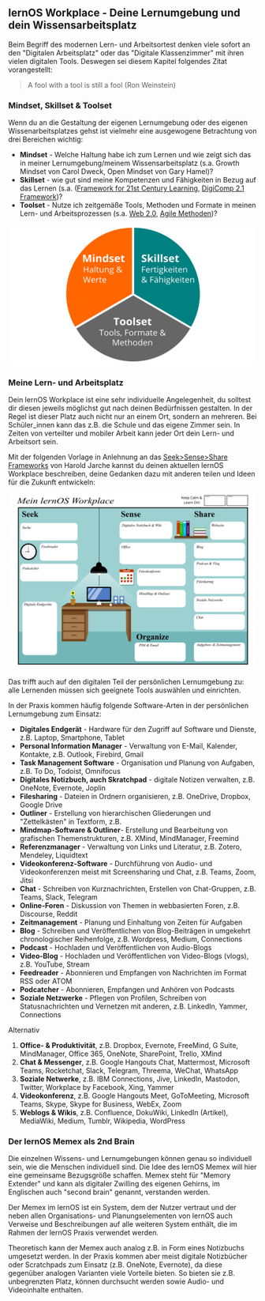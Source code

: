 ## lernOS Workplace - Deine Lernumgebung und dein Wissensarbeitsplatz

Beim Begriff des modernen Lern- und Arbeitsortest denken viele sofort an den "Digitalen Arbeitsplatz" oder das "Digitale Klassenzimmer" mit ihren vielen digitalen Tools. Deswegen sei diesem Kapitel folgendes Zitat vorangestellt:

> A fool with a tool is still a fool (Ron Weinstein)

### Mindset, Skillset & Toolset

Wenn du an die Gestaltung der eigenen Lernumgebung oder des eigenen Wissenarbeitsplatzes gehst ist vielmehr eine ausgewogene Betrachtung von drei Bereichen wichtig:

* **Mindset** - Welche Haltung habe ich zum Lernen und wie zeigt sich das in meiner Lernumgebung/meinem Wissensarbeitsplatz (s.a. Growth Mindset von Carol Dweck, Open Mindset von Gary Hamel)?
* **Skillset** - wie gut sind meine Kompetenzen und Fähigkeiten in Bezug auf das Lernen (s.a. ([Framework for 21st Century Learning](http://www.p21.org/our-work/p21-framework), [DigiComp 2.1 Framework](https://ec.europa.eu/jrc/en/publication/eur-scientific-and-technical-research-reports/digcomp-21-digital-competence-framework-citizens-eight-proficiency-levels-and-examples-use))?
* **Toolset** - Nutze ich zeitgemäße Tools, Methoden und Formate in meinen Lern- und Arbeitsprozessen (s.a. [Web 2.0](https://www.oreilly.com/pub/a/web2/archive/what-is-web-20.html), [Agile Methoden](https://de.wikipedia.org/wiki/Agilit%C3%A4t_(Management)))?

![lernOS Wheel](./images/lernOS-Wheel.png)

### Meine Lern- und Arbeitsplatz

Dein lernOS Workplace ist eine sehr individuelle Angelegenheit, du solltest dir diesen jeweils möglichst gut nach deinen Bedürfnissen gestalten. In der Regel ist dieser Platz auch nicht nur an einem Ort, sondern an mehreren. Bei Schüler_innen kann das z.B. die Schule und das eigene Zimmer sein. In Zeiten von verteilter und mobiler Arbeit kann jeder Ort dein Lern- und Arbeitsort sein.

Mit der folgenden Vorlage in Anlehnung an das [Seek>Sense>Share Frameworks](https://jarche.com/2014/02/the-seek-sense-share-framework/) von Harold Jarche kannst du deinen aktuellen lernOS Workplace beschreiben, deine Gedanken dazu mit anderen teilen und Ideen für die Zukunft entwickeln:

![lernOS Wheel](./images/lernOS-Workplace.png)

Das trifft auch auf den digitalen Teil der persönlichen Lernumgebung zu: alle Lernenden müssen sich geeignete Tools auswählen und einrichten.

In der Praxis kommen häufig folgende Software-Arten in der persönlichen Lernumgebung zum Einsatz:

* **Digitales Endgerät** - Hardware für den Zugriff auf Software und Dienste, z.B. Laptop, Smartphone, Tablet
* **Personal Information Manager** - Verwaltung von E-Mail, Kalender, Kontakte, z.B. Outlook, Firebird, Gmail
* **Task Management Software** - Organisation und Planung von Aufgaben, z.B. To Do, Todoist, Omnifocus
* **Digitales Notizbuch, auch Skratchpad** - digitale Notizen verwalten, z.B. OneNote, Evernote, Joplin
* **Filesharing** - Dateien in Ordnern organisieren, z.B. OneDrive, Dropbox, Google Drive
* **Outliner** - Erstellung von hierarchischen Gliederungen und "Zettelkästen" in Textform, z.B.
* **Mindmap-Software & Outliner**- Erstellung und Bearbeitung von grafischen Themenstrukturen, z.B. XMind, MindManager, Freemind
* **Referenzmanager** - Verwaltung von Links und Literatur, z.B. Zotero, Mendeley, Liquidtext
* **Videokonferenz-Software** - Durchführung von Audio- und Videokonferenzen meist mit Screensharing und Chat, z.B. Teams, Zoom, Jitsi
* **Chat** - Schreiben von Kurznachrichten, Erstellen von Chat-Gruppen, z.B. Teams, Slack, Telegram
* **Online-Foren** - Diskussion von Themen in webbasierten Foren, z.B. Discourse, Reddit
* **Zeitmanagement** - Planung und Einhaltung von Zeiten für Aufgaben
* **Blog** - Schreiben und Veröffentlichen von Blog-Beiträgen in umgekehrt chronologischer Reihenfolge, z.B. Wordpress, Medium, Connections
* **Podcast** - Hochladen und Veröffentlichen von Audio-Blogs
* **Video-Blog** - Hochladen und Veröffentlichen von Video-Blogs (vlogs), z.B. YouTube, Stream
* **Feedreader** - Abonnieren und Empfangen von Nachrichten im Format RSS oder ATOM
* **Podcatcher** - Abonnieren, Empfangen und Anhören von Podcasts
* **Soziale Netzwerke** - Pflegen von Profilen, Schreiben von Statusnachrichten und Vernetzen mit anderen, z.B. LinkedIn, Yammer, Connections

Alternativ

1.  **Office- & Produktivität**, z.B. Dropbox, Evernote, FreeMind, G Suite, MindManager, Office 365, OneNote, SharePoint, Trello, XMind
1.  **Chat & Messenger**, z.B. Google Hangouts Chat, Mattermost, Microsoft Teams, Rocketchat, Slack, Telegram, Threema, WeChat, WhatsApp
1.  **Soziale Netwerke**, z.B. IBM Connections, Jive, LinkedIn, Mastodon, Twitter, Workplace by Facebook, Xing, Yammer
1.  **Videokonferenz**, z.B. Google Hangouts Meet, GoToMeeting, Microsoft Teams, Skype, Skype for Business, WebEx, Zoom
1.  **Weblogs & Wikis**, z.B. Confluence, DokuWiki, LinkedIn (Artikel), MediaWiki, Medium, Tumblr, Wikipedia, WordPress

### Der lernOS Memex als 2nd Brain

Die einzelnen Wissens- und Lernumgebungen können genau so individuell sein, wie die Menschen individuell sind. Die Idee des lernOS Memex will hier eine gemeinsame Bezugsgröße schaffen. Memex steht für "Memory Extender" und kann als digitaler Zwilling des eigenen Gehirns, im Englischen auch "second brain" genannt, verstanden werden.

Der Memex im lernOS ist ein System, dem der Nutzer vertraut und der neben allen Organisations- und Planungselementen von lernOS auch Verweise und Beschreibungen auf alle weiteren System enthält, die im Rahmen der lernOS Praxis verwendet werden.

Theoretisch kann der Memex auch analog z.B. in Form eines Notizbuchs umgesetzt werden. In der Praxis kommen aber meist digitale Notizbücher oder Scratchpads zum Einsatz (z.B. OneNote, Evernote), da diese gegenüber analogen Varianten viele Vorteile bieten. So bieten sie z.B. unbegrenzten Platz, können durchsucht werden sowie Audio- und Videoinhalte enthalten.


